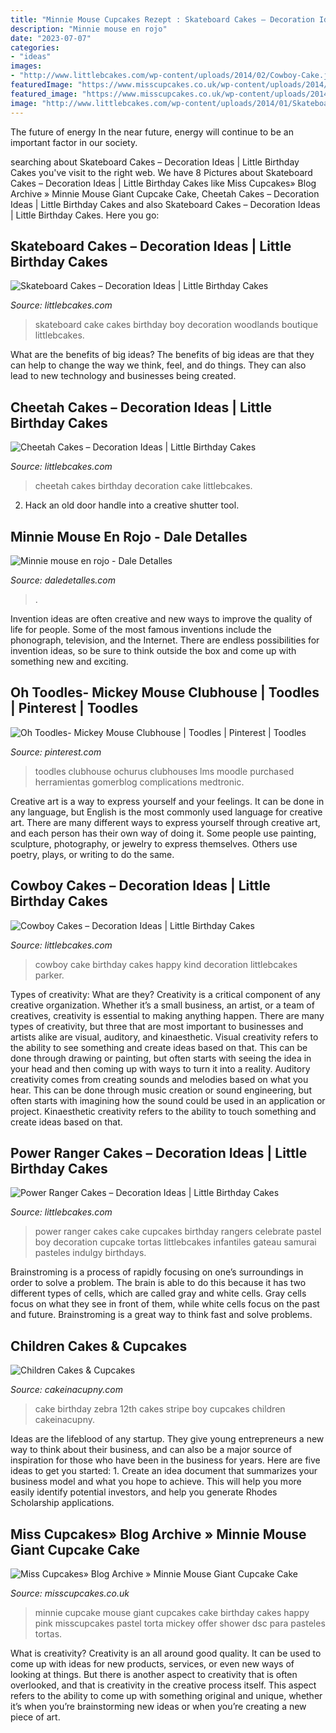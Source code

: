 ```yaml
---
title: "Minnie Mouse Cupcakes Rezept : Skateboard Cakes – Decoration Ideas"
description: "Minnie mouse en rojo"
date: "2023-07-07"
categories:
- "ideas"
images:
- "http://www.littlebcakes.com/wp-content/uploads/2014/02/Cowboy-Cake.jpg"
featuredImage: "https://www.misscupcakes.co.uk/wp-content/uploads/2014/02/DSC_0239.jpg"
featured_image: "https://www.misscupcakes.co.uk/wp-content/uploads/2014/02/DSC_0239.jpg"
image: "http://www.littlebcakes.com/wp-content/uploads/2014/01/Skateboard-Cakes-Ideas.jpg"
---
```



The future of energy
In the near future, energy will continue to be an important factor in our society.

	

		
searching about Skateboard Cakes – Decoration Ideas | Little Birthday Cakes you've visit to the right web. We have 8 Pictures about Skateboard Cakes – Decoration Ideas | Little Birthday Cakes like Miss Cupcakes» Blog Archive » Minnie Mouse Giant Cupcake Cake, Cheetah Cakes – Decoration Ideas | Little Birthday Cakes and also Skateboard Cakes – Decoration Ideas | Little Birthday Cakes. Here you go:
		
    
## Skateboard Cakes – Decoration Ideas | Little Birthday Cakes

<img loading=lazy src="http://www.littlebcakes.com/wp-content/uploads/2014/01/Skateboard-Cakes-Ideas.jpg" onerror="this.onerror=null;this.src='https://tse3.mm.bing.net/th?id=OIP.4n6Yks5GaHOhHH7jilTynQHaFj&amp;pid=15.1';" alt="Skateboard Cakes – Decoration Ideas | Little Birthday Cakes">

_Source: littlebcakes.com_

>skateboard cake cakes birthday boy decoration woodlands boutique littlebcakes. 

	

What are the benefits of big ideas?
The benefits of big ideas are that they can help to change the way we think, feel, and do things. They can also lead to new technology and businesses being created.

    
## Cheetah Cakes – Decoration Ideas | Little Birthday Cakes

<img loading=lazy src="http://www.littlebcakes.com/wp-content/uploads/2014/02/Cheetah-Cakes.jpg" onerror="this.onerror=null;this.src='https://tse3.mm.bing.net/th?id=OIP.VTyOWcE-MklAL4iOmNrPqAHaIc&amp;pid=15.1';" alt="Cheetah Cakes – Decoration Ideas | Little Birthday Cakes">

_Source: littlebcakes.com_

>cheetah cakes birthday decoration cake littlebcakes. 

	

2. Hack an old door handle into a creative shutter tool.

    
## Minnie Mouse En Rojo - Dale Detalles

<img loading=lazy src="https://i1.wp.com/www.daledetalles.com/wp-content/uploads/2016/04/minnie-rojo14.jpg?resize=410%2C617" onerror="this.onerror=null;this.src='https://tse1.mm.bing.net/th?id=OIP.wxgS2BrArJzu3cU69yBmUgAAAA&amp;pid=15.1';" alt="Minnie mouse en rojo - Dale Detalles">

_Source: daledetalles.com_

>. 

	

Invention ideas are often creative and new ways to improve the quality of life for people. Some of the most famous inventions include the phonograph, television, and the Internet. There are endless possibilities for invention ideas, so be sure to think outside the box and come up with something new and exciting.

    
## Oh Toodles- Mickey Mouse Clubhouse | Toodles | Pinterest | Toodles

<img loading=lazy src="https://s-media-cache-ak0.pinimg.com/600x315/2c/fe/fc/2cfefca05744e28d4e5092c0aee990e0.jpg" onerror="this.onerror=null;this.src='https://tse4.mm.bing.net/th?id=OIP.CylB3QGkjx9uhKTXKL-1fwHaD4&amp;pid=15.1';" alt="Oh Toodles- Mickey Mouse Clubhouse | Toodles | Pinterest | Toodles">

_Source: pinterest.com_

>toodles clubhouse ochurus clubhouses lms moodle purchased herramientas gomerblog complications medtronic. 

	

Creative art is a way to express yourself and your feelings. It can be done in any language, but English is the most commonly used language for creative art. There are many different ways to express yourself through creative art, and each person has their own way of doing it. Some people use painting, sculpture, photography, or jewelry to express themselves. Others use poetry, plays, or writing to do the same.

    
## Cowboy Cakes – Decoration Ideas | Little Birthday Cakes

<img loading=lazy src="http://www.littlebcakes.com/wp-content/uploads/2014/02/Cowboy-Cake.jpg" onerror="this.onerror=null;this.src='https://tse1.mm.bing.net/th?id=OIP.xTADRv11sYCvkGf27jbytAHaJ4&amp;pid=15.1';" alt="Cowboy Cakes – Decoration Ideas | Little Birthday Cakes">

_Source: littlebcakes.com_

>cowboy cake birthday cakes happy kind decoration littlebcakes parker. 

	

Types of creativity: What are they?
Creativity is a critical component of any creative organization. Whether it’s a small business, an artist, or a team of creatives, creativity is essential to making anything happen. There are many types of creativity, but three that are most important to businesses and artists alike are visual, auditory, and kinaesthetic. 
Visual creativity refers to the ability to see something and create ideas based on that. This can be done through drawing or painting, but often starts with seeing the idea in your head and then coming up with ways to turn it into a reality. Auditory creativity comes from creating sounds and melodies based on what you hear. This can be done through music creation or sound engineering, but often starts with imagining how the sound could be used in an application or project. Kinaesthetic creativity refers to the ability to touch something and create ideas based on that.

    
## Power Ranger Cakes – Decoration Ideas | Little Birthday Cakes

<img loading=lazy src="http://www.littlebcakes.com/wp-content/uploads/2014/02/Power-Ranger-Cakes.jpg" onerror="this.onerror=null;this.src='https://tse3.mm.bing.net/th?id=OIP.boN39HizcC8LoYlqcsiB3wHaLG&amp;pid=15.1';" alt="Power Ranger Cakes – Decoration Ideas | Little Birthday Cakes">

_Source: littlebcakes.com_

>power ranger cakes cake cupcakes birthday rangers celebrate pastel boy decoration cupcake tortas littlebcakes infantiles gateau samurai pasteles indulgy birthdays. 

	

Brainstroming is a process of rapidly focusing on one’s surroundings in order to solve a problem. The brain is able to do this because it has two different types of cells, which are called gray and white cells. Gray cells focus on what they see in front of them, while white cells focus on the past and future. Brainstroming is a great way to think fast and solve problems.

    
## Children Cakes &amp; Cupcakes

<img loading=lazy src="http://cakeinacupny.com/wp-content/uploads/2013/01/12-Blue-and-black-zebra-stripe-0016-2-640x511.jpg" onerror="this.onerror=null;this.src='https://tse4.mm.bing.net/th?id=OIP.bepyeumXtEmvzykZuMZkTAHaF6&amp;pid=15.1';" alt="Children Cakes &amp; Cupcakes">

_Source: cakeinacupny.com_

>cake birthday zebra 12th cakes stripe boy cupcakes children cakeinacupny. 

	

Ideas are the lifeblood of any startup. They give young entrepreneurs a new way to think about their business, and can also be a major source of inspiration for those who have been in the business for years. Here are five ideas to get you started: 1. Create an idea document that summarizes your business model and what you hope to achieve. This will help you more easily identify potential investors, and help you generate Rhodes Scholarship applications. 
    
## Miss Cupcakes» Blog Archive » Minnie Mouse Giant Cupcake Cake

<img loading=lazy src="https://www.misscupcakes.co.uk/wp-content/uploads/2014/02/DSC_0239.jpg" onerror="this.onerror=null;this.src='https://tse1.mm.bing.net/th?id=OIP.nDpJQ9Zt7wLtg7qOD6NBcwHaJt&amp;pid=15.1';" alt="Miss Cupcakes» Blog Archive » Minnie Mouse Giant Cupcake Cake">

_Source: misscupcakes.co.uk_

>minnie cupcake mouse giant cupcakes cake birthday cakes happy pink misscupcakes pastel torta mickey offer shower dsc para pasteles tortas. 

	

What is creativity?
Creativity is an all around good quality. It can be used to come up with ideas for new products, services, or even new ways of looking at things. But there is another aspect to creativity that is often overlooked, and that is creativity in the creative process itself. This aspect refers to the ability to come up with something original and unique, whether it’s when you’re brainstorming new ideas or when you’re creating a new piece of art.

